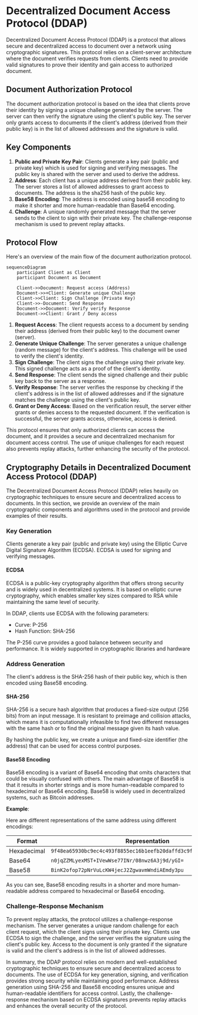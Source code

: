 # Decentralized Document Access Protocol (DDAP)

Decentralized Document Access Protocol (DDAP) is a protocol that allows secure and decentralized access to document over a network using cryptographic signatures. This protocol relies on a client-server architecture where the document verifies requests from clients. Clients need to provide valid signatures to prove their identity and gain access to authorized document.

## Document Authorization Protocol

The document authorization protocol is based on the idea that clients prove their identity by signing a unique challenge generated by the server. The server can then verify the signature using the client's public key. The server only grants access to documents if the client's address (derived from their public key) is in the list of allowed addresses and the signature is valid.

## Key Components

1. **Public and Private Key Pair**: Clients generate a key pair (public and private key) which is used for signing and verifying messages. The public key is shared with the server and used to derive the address.
2. **Address**: Each client has a unique address derived from their public key. The server stores a list of allowed addresses to grant access to documents. The address is the sha256 hash of the public key.
3. **Base58 Encoding**: The address is encoded using base58 encoding to make it shorter and more human-readable than Base64 encoding.
3. **Challenge**: A unique randomly generated message that the server sends to the client to sign with their private key. The challenge-response mechanism is used to prevent replay attacks.

## Protocol Flow

Here's an overview of the main flow of the document authorization protocol.

```mermaid
sequenceDiagram
    participant Client as Client
    participant Document as Document

    Client->>Document: Request access (Address)
    Document->>+Client: Generate unique Challenge
    Client->>Client: Sign Challenge (Private Key)
    Client->>-Document: Send Response
    Document->>Document: Verify verify Response
    Document->>Client: Grant / Deny access
```
1. **Request Access**: The client requests access to a document by sending their address (derived from their public key) to the document owner (server).
2. **Generate Unique Challenge**: The server generates a unique challenge (random message) for the client's address. This challenge will be used to verify the client's identity.
3. **Sign Challenge**: The client signs the challenge using their private key. This signed challenge acts as a proof of the client's identity.
4. **Send Response**: The client sends the signed challenge and their public key back to the server as a response.
5. **Verify Response**: The server verifies the response by checking if the client's address is in the list of allowed addresses and if the signature matches the challenge using the client's public key.
6. **Grant or Deny Access**: Based on the verification result, the server either grants or denies access to the requested document. If the verification is successful, the server grants access, otherwise, access is denied.

This protocol ensures that only authorized clients can access the document, and it provides a secure and decentralized mechanism for document access control. The use of unique challenges for each request also prevents replay attacks, further enhancing the security of the protocol.

## Cryptography Details in Decentralized Document Access Protocol (DDAP)

The Decentralized Document Access Protocol (DDAP) relies heavily on cryptographic techniques to ensure secure and decentralized access to documents. In this section, we provide an overview of the main cryptographic components and algorithms used in the protocol and provide examples of their results.

### Key Generation

Clients generate a key pair (public and private key) using the Elliptic Curve Digital Signature Algorithm (ECDSA). ECDSA is used for signing and verifying messages.

#### ECDSA

ECDSA is a public-key cryptography algorithm that offers strong security and is widely used in decentralized systems. It is based on elliptic curve cryptography, which enables smaller key sizes compared to RSA while maintaining the same level of security.

In DDAP, clients use ECDSA with the following parameters:
- Curve: P-256
- Hash Function: SHA-256

The P-256 curve provides a good balance between security and performance. It is widely supported in cryptographic libraries and hardware

### Address Generation

The client's address is the SHA-256 hash of their public key, which is then encoded using Base58 encoding.

#### SHA-256

SHA-256 is a secure hash algorithm that produces a fixed-size output (256 bits) from an input message. It is resistant to preimage and collision attacks, which means it is computationally infeasible to find two different messages with the same hash or to find the original message given its hash value.

By hashing the public key, we create a unique and fixed-size identifier (the address) that can be used for access control purposes.

#### Base58 Encoding

Base58 encoding is a variant of Base64 encoding that omits characters that could be visually confused with others. The main advantage of Base58 is that it results in shorter strings and is more human-readable compared to hexadecimal or Base64 encoding. Base58 is widely used in decentralized systems, such as Bitcoin addresses.

**Example**:

Here are different representations of the same address using different encodings:

| Format      | Representation                                                     |
|-------------|--------------------------------------------------------------------|
| Hexadecimal | `9f48ea65930bc9ec4c493f8855ec16b1eefb20daffd3c9f0cfa0378fd77fc862` |
| Base64      | `n0jqZZMLyexMST+IVewWse77INr/08nwz6A3j9d/yGI=`                     |
| Base58      | `BinK2ofop72pNrVuLcKW4jecJ2ZgwavmWndiAEmdy3pu`                     |


As you can see, Base58 encoding results in a shorter and more human-readable address compared to hexadecimal or Base64 encoding.

### Challenge-Response Mechanism

To prevent replay attacks, the protocol utilizes a challenge-response mechanism. The server generates a unique random challenge for each client request, which the client signs using their private key. Clients use ECDSA to sign the challenge, and the server verifies the signature using the client's public key. Access to the document is only granted if the signature is valid and the client's address is in the list of allowed addresses.

In summary, the DDAP protocol relies on modern and well-established cryptographic techniques to ensure secure and decentralized access to documents. The use of ECDSA for key generation, signing, and verification provides strong security while maintaining good performance. Address generation using SHA-256 and Base58 encoding ensures unique and human-readable identifiers for access control. Lastly, the challenge-response mechanism based on ECDSA signatures prevents replay attacks and enhances the overall security of the protocol.

